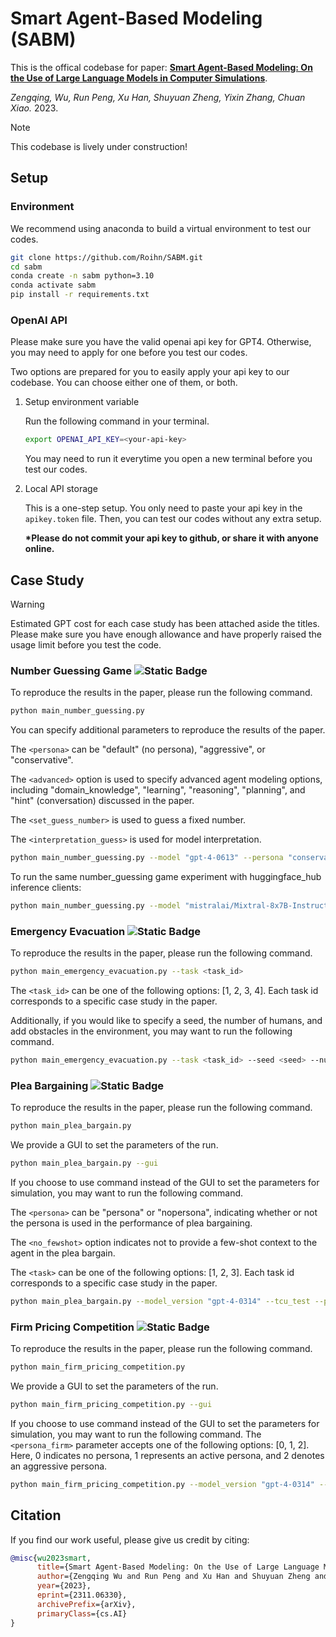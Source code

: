 # Smart Agent-Based Modeling (SABM)

This is the offical codebase for paper:
**[Smart Agent-Based Modeling: On the Use of Large Language Models in Computer Simulations](https://arxiv.org/abs/2311.06330)**.

_Zengqing, Wu, Run Peng, Xu Han, Shuyuan Zheng, Yixin Zhang, Chuan Xiao._ 2023.

> [!NOTE]
> This codebase is lively under construction!

## Setup

### Environment

We recommend using anaconda to build a virtual environment to test our codes.

```bash
git clone https://github.com/Roihn/SABM.git
cd sabm
conda create -n sabm python=3.10
conda activate sabm
pip install -r requirements.txt
```

### OpenAI API

Please make sure you have the valid openai api key for GPT4. Otherwise, you may need to apply for one before you test our codes.

Two options are prepared for you to easily apply your api key to our codebase. You can choose either one of them, or both.

1. Setup environment variable

   Run the following command in your terminal.

   ```bash
   export OPENAI_API_KEY=<your-api-key>
   ```

   You may need to run it everytime you open a new terminal before you test our codes.

2. Local API storage

   This is a one-step setup. You only need to paste your api key in the `apikey.token` file. Then, you can test our codes without any extra setup.

   **\*Please do not commit your api key to github, or share it with anyone online.**

## Case Study

> [!WARNING]
> Estimated GPT cost for each case study has been attached aside the titles. Please make sure you have enough allowance and have properly raised the usage limit before you test the code.

### Number Guessing Game ![Static Badge](https://img.shields.io/badge/GPT-%240.01%2Frun-green)

To reproduce the results in the paper, please run the following command.

```bash
python main_number_guessing.py
```

You can specify additional parameters to reproduce the results of the paper.

The `<persona>` can be "default" (no persona), "aggressive", or "conservative".

The `<advanced>` option is used to specify advanced agent modeling options, including "domain_knowledge", "learning", "reasoning", "planning", and "hint" (conversation) discussed in the paper.

The `<set_guess_number>` is used to guess a fixed number.

The `<interpretation_guess>` is used for model interpretation.

```bash
python main_number_guessing.py --model "gpt-4-0613" --persona "conservative" --advanced "domain_knowledge" --set_guess_number --interpretation_guess
```

To run the same number_guessing game experiment with huggingface_hub inference clients:

```bash
python main_number_guessing.py --model "mistralai/Mixtral-8x7B-Instruct-v0.1" --api_type "gradio" --temperature "0.1"
```

### Emergency Evacuation ![Static Badge](https://img.shields.io/badge/GPT-%2440%2Frun-green)

To reproduce the results in the paper, please run the following command.

```bash
python main_emergency_evacuation.py --task <task_id>
```

The `<task_id>` can be one of the following options: [1, 2, 3, 4]. Each task id corresponds to a specific case study in the paper.

Additionally, if you would like to specify a seed, the number of humans, and add obstacles in the environment, you may want to run the following command.

```bash
python main_emergency_evacuation.py --task <task_id> --seed <seed> --num_humans <num_humans> --need_obstacle
```

### Plea Bargaining ![Static Badge](https://img.shields.io/badge/GPT-%2410%2Frun-green)

To reproduce the results in the paper, please run the following command.

```bash
python main_plea_bargain.py
```

We provide a GUI to set the parameters of the run.

```bash
python main_plea_bargain.py --gui
```

If you choose to use command instead of the GUI to set the parameters for simulation, you may want to run the following command.

The `<persona>` can be "persona" or "nopersona", indicating whether or not the persona is used in the performance of plea bargaining.

The `<no_fewshot>` option indicates not to provide a few-shot context to the agent in the plea bargain.

The `<task>` can be one of the following options: [1, 2, 3]. Each task id corresponds to a specific case study in the paper.

```bash
python main_plea_bargain.py --model_version "gpt-4-0314" --tcu_test --persona "nopersona" --no_fewshot --output_max_tokens 100 --num_agents 1 --task 1
```

### Firm Pricing Competition ![Static Badge](https://img.shields.io/badge/GPT-%24200%2Frun-red)

To reproduce the results in the paper, please run the following command.

```bash
python main_firm_pricing_competition.py
```

We provide a GUI to set the parameters of the run.

```bash
python main_firm_pricing_competition.py --gui
```

If you choose to use command instead of the GUI to set the parameters for simulation, you may want to run the following command.
The `<persona_firm>` parameter accepts one of the following options: [0, 1, 2]. Here, 0 indicates no persona, 1 represents an active persona, and 2 denotes an aggressive persona.

```bash
python main_firm_pricing_competition.py --model_version "gpt-4-0314" --rounds 1000 --output_max_tokens 100 --breakpoint_rounds 20 --persona_firm1 1 --persona_firm2 1 --set_initial_price --cost 2 2 --parameter_a 14 --parameter_d 0.00333333333333 --parameter_beta 0.00666666666666 --initial_price 2 2 --load_data_location "Record-231112-1955-gpt-4-0314" --strategy --has_conversation
```

## Citation

If you find our work useful, please give us credit by citing:

```bibtex
@misc{wu2023smart,
      title={Smart Agent-Based Modeling: On the Use of Large Language Models in Computer Simulations},
      author={Zengqing Wu and Run Peng and Xu Han and Shuyuan Zheng and Yixin Zhang and Chuan Xiao},
      year={2023},
      eprint={2311.06330},
      archivePrefix={arXiv},
      primaryClass={cs.AI}
}
```
